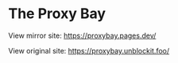 # The Proxy Bay

View mirror site: https://proxybay.pages.dev/

View original site: https://proxybay.unblockit.foo/

